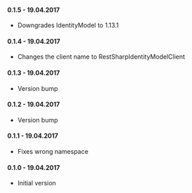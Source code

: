 #### 0.1.5 - 19.04.2017
* Downgrades IdentityModel to 1.13.1

#### 0.1.4 - 19.04.2017
* Changes the client name to RestSharpIdentityModelClient

#### 0.1.3 - 19.04.2017
* Version bump 

#### 0.1.2 - 19.04.2017
* Version bump 

#### 0.1.1 - 19.04.2017
* Fixes wrong namespace

#### 0.1.0 - 19.04.2017
* Initial version
